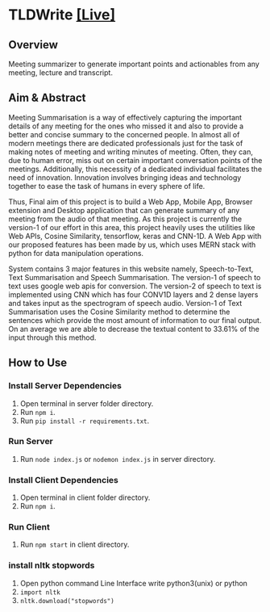 # TLDWrite <a href="http://tld-write.herokuapp.com/" target="_blank">[Live]</a>

## Overview
Meeting summarizer to generate important points and actionables from any meeting, lecture and transcript.

## Aim & Abstract
Meeting Summarisation is a way of effectively capturing the important details of any meeting for the ones who missed it and also to provide a better and concise summary to the concerned people. In almost all of modern meetings there are dedicated professionals just for the task of making notes of meeting and writing minutes of meeting. Often, they can, due to human error, miss out on certain important conversation points of the meetings. Additionally, this necessity of a dedicated individual facilitates the need of innovation. Innovation involves bringing ideas and technology together to ease the task of humans in every sphere of life.  

Thus, Final aim of this project is to build a Web App, Mobile App, Browser extension and Desktop application that can generate summary of any meeting from the audio of that meeting. As this project is currently the version-1 of our effort in this area, this project heavily uses the utilities like Web APIs, Cosine Similarity, tensorflow, keras and CNN-1D. A Web App with our proposed features has been made by us, which uses MERN stack with python for data manipulation operations.  

System contains 3 major features in this website namely, Speech-to-Text, Text Summarisation and Speech Summarisation. The version-1 of speech to text uses google web apis for conversion. The version-2 of speech to text is implemented using CNN which has four CONV1D layers and 2 dense layers and takes input as the spectrogram of speech audio. Version-1 of Text Summarisation uses the Cosine Similarity method to determine the sentences which provide the most amount of information to our final output. On an average we are able to decrease the textual content to 33.61% of the input through this method.  




## How to Use
### Install Server Dependencies
1. Open terminal in server folder directory.
2. Run `npm i`.
3. Run `pip install -r requirements.txt`.

### Run Server
1. Run `node index.js` or `nodemon index.js` in server directory.

### Install Client Dependencies
1. Open terminal in client folder directory.
2. Run `npm i`.

### Run Client
1. Run `npm start` in client directory.

### install nltk stopwords
1. Open python command Line Interface write python3(unix) or python
2. `import nltk`
3. `nltk.download("stopwords")`
